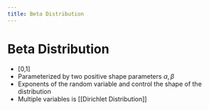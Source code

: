 ```yaml
---
title: Beta Distribution
---
```


# Beta Distribution
- [0,1]
- Parameterized by two positive shape parameters $\alpha, \beta$ 
- Exponents of the random variable and control the shape of the distribution 
- Multiple variables is [[Dirichlet Distribution]]


